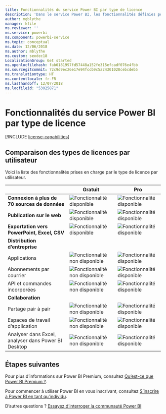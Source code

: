 ```yaml
---
title: Fonctionnalités du service Power BI par type de licence
description: 'Dans le service Power BI, les fonctionnalités définies pour les utilisateurs sont basées sur deux types de licences : par utilisateur (gratuit et Pro) et selon la capacité.'
author: mgblythe
manager: kfile
ms.reviewer: ''
ms.service: powerbi
ms.component: powerbi-service
ms.topic: conceptual
ms.date: 12/06/2018
ms.author: mblythe
ms.custom: seodec18
LocalizationGroup: Get started
ms.openlocfilehash: fab6181997fd57448a152fe315efcadf076e4fbb
ms.sourcegitcommit: 72c9d9ec26e17e94fccb9c5a24301028cebcdeb5
ms.translationtype: HT
ms.contentlocale: fr-FR
ms.lasthandoff: 12/07/2018
ms.locfileid: "53025871"
---
```

# <a name="power-bi-service-features-by-license-type"></a>Fonctionnalités du service Power BI par type de licence

[!INCLUDE [license-capabilities](includes/license-capabilities.md)]

## <a name="per-user-license-type-comparison"></a>Comparaison des types de licences par utilisateur

Voici la liste des fonctionnalités prises en charge par le type de licence par utilisateur.

|  | Gratuit | Pro |
| --- | --- | --- |
| **Connexion à plus de 70 sources de données** |![Fonctionnalité disponible](media/features-license-type/available.png) |![Fonctionnalité disponible](media/features-license-type/available.png) |
| **Publication sur le web** |![Fonctionnalité disponible](media/features-license-type/available.png) |![Fonctionnalité disponible](media/features-license-type/available.png) |
| **Exportation vers PowerPoint, Excel, CSV** |![Fonctionnalité disponible](media/features-license-type/available.png) |![Fonctionnalité disponible](media/features-license-type/available.png) |
| **Distribution d’entreprise** | | |
| Applications |![Fonctionnalité non disponible](media/features-license-type/not-available.png) |![Fonctionnalité disponible](media/features-license-type/available.png) |
| Abonnements par courrier |![Fonctionnalité non disponible](media/features-license-type/not-available.png) |![Fonctionnalité disponible](media/features-license-type/available.png) |
| API et commandes incorporées |![Fonctionnalité non disponible](media/features-license-type/not-available.png) |![Fonctionnalité disponible](media/features-license-type/available.png) |
| **Collaboration** | | |
| Partage pair à pair |![Fonctionnalité non disponible](media/features-license-type/not-available.png) |![Fonctionnalité disponible](media/features-license-type/available.png) |
| Espaces de travail d’application |![Fonctionnalité non disponible](media/features-license-type/not-available.png) |![Fonctionnalité disponible](media/features-license-type/available.png) |
| Analyser dans Excel, analyser dans Power BI Desktop |![Fonctionnalité non disponible](media/features-license-type/not-available.png) |![Fonctionnalité disponible](media/features-license-type/available.png) |

## <a name="next-steps"></a>Étapes suivantes

Pour plus d’informations sur Power BI Premium, consultez [Qu’est-ce que Power BI Premium ?](service-premium.md).

Pour commencer à utiliser Power BI en vous inscrivant, consultez [S’inscrire à Power BI en tant qu’individu](service-self-service-signup-for-power-bi.md).

D’autres questions ? [Essayez d’interroger la communauté Power BI](https://community.powerbi.com/)